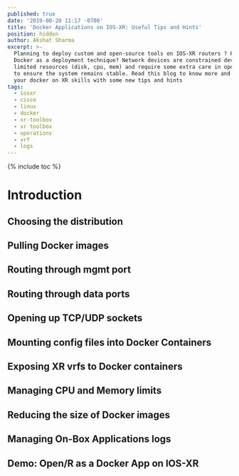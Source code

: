 ```yaml
---
published: true
date: '2019-08-20 11:17 -0700'
title: 'Docker Applications on IOS-XR: Useful Tips and Hints'
position: hidden
author: Akshat Sharma
excerpt: >-
  Planning to deploy custom and open-source tools on IOS-XR routers ? Prefer
  Docker as a deployment technique? Network devices are constrained devices with
  limited resources (disk, cpu, mem) and require some extra care in operations
  to ensure the system remains stable. Read this blog to know more and up-level
  your docker on XR skills with some new tips and hints
tags:
  - iosxr
  - cisco
  - linux
  - docker
  - xr-toolbox
  - xr toolbox
  - operations
  - vrf
  - logs
---
```

{% include toc %}

# Introduction


## Choosing the distribution

## Pulling Docker images 

## Routing through mgmt port

## Routing through data ports

## Opening up TCP/UDP sockets

## Mounting config files into Docker Containers

## Exposing XR vrfs to Docker containers

## Managing CPU and Memory limits

## Reducing the size of Docker images

## Managing On-Box Applications logs

## Demo: Open/R as a Docker App on IOS-XR


